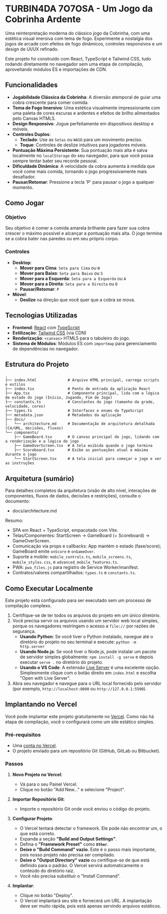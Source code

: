 # TURBIN4DA 7O7OSA - Um Jogo da Cobrinha Ardente

Uma reinterpretação moderna do clássico jogo da Cobrinha, com uma estética visual imersiva com tema de fogo. Experimente a nostalgia dos jogos de arcade com efeitos de fogo dinâmicos, controles responsivos e um design de UI/UX refinado.

Este projeto foi construído com React, TypeScript e Tailwind CSS, tudo rodando diretamente no navegador sem uma etapa de compilação, aproveitando módulos ES e importações de CDN.

## Funcionalidades

- **Jogabilidade Clássica da Cobrinha**: A diversão atemporal de guiar uma cobra crescente para comer comida.
- **Tema de Fogo Imersivo**: Uma estética visualmente impressionante com uma paleta de cores escuras e ardentes e efeitos de brilho alimentados pelo Canvas HTML5.
- **Design Responsivo**: Jogue perfeitamente em dispositivos desktop e móveis.
- **Controles Duplos**:
  - **Teclado**: Use as `Setas` ou `WASD` para um movimento preciso.
  - **Toque**: Controles de deslize intuitivos para jogadores móveis.
- **Pontuação Máxima Persistente**: Sua pontuação mais alta é salva localmente no `localStorage` do seu navegador, para que você possa sempre tentar bater seu recorde pessoal.
- **Dificuldade Dinâmica**: A velocidade da cobra aumenta à medida que você come mais comida, tornando o jogo progressivamente mais desafiador.
- **Pausar/Retomar**: Pressione a tecla 'P' para pausar o jogo a qualquer momento.

## Como Jogar

### Objetivo

Seu objetivo é comer a comida amarela brilhante para fazer sua cobra crescer o máximo possível e alcançar a pontuação mais alta. O jogo termina se a cobra bater nas paredes ou em seu próprio corpo.

### Controles

- **Desktop**:
  - **Mover para Cima**: `Seta para Cima` ou `W`
  - **Mover para Baixo**: `Seta para Baixo` ou `S`
  - **Mover para a Esquerda**: `Seta para a Esquerda` ou `A`
  - **Mover para a Direita**: `Seta para a Direita` ou `D`
  - **Pausar/Retomar**: `P`
- **Móvel**:
  - **Deslize** na direção que você quer que a cobra se mova.

## Tecnologias Utilizadas

- **Frontend**: [React](https://reactjs.org/) com [TypeScript](https://www.typescriptlang.org/)
- **Estilização**: [Tailwind CSS](https://tailwindcss.com/) (via CDN)
- **Renderização**: `<canvas>` HTML5 para o tabuleiro do jogo.
- **Sistema de Módulos**: Módulos ES com `importmap` para gerenciamento de dependências no navegador.

## Estrutura do Projeto

```
.
├── index.html              # Arquivo HTML principal, carrega scripts e estilos
├── index.tsx               # Ponto de entrada da aplicação React
├── App.tsx                 # Componente principal, lida com a lógica de estado do jogo (Início, Jogando, Fim de Jogo)
├── constants.ts            # Constantes do jogo (tamanho da grade, velocidade, cores)
├── types.ts                # Interfaces e enums do TypeScript
├── metadata.json           # Metadados da aplicação
├── docs/
│   └── architecture.md     # Documentação de arquitetura detalhada (C4/UML, decisões, fluxos)
└── components/
    ├── GameBoard.tsx       # O canvas principal do jogo, lidando com a renderização e a lógica do jogo
    ├── GameOverScreen.tsx  # A tela exibida quando o jogo termina
    ├── Scoreboard.tsx      # Exibe as pontuações atual e máxima durante o jogo
    └── StartScreen.tsx     # A tela inicial para começar o jogo e ver as instruções
```

## Arquitetura (sumário)

Para detalhes completos da arquitetura (visão de alto nível, interações de componentes, fluxos de dados, decisões e restrições), consulte o documento:

- docs/architecture.md

Resumo:

- SPA em React + TypeScript, empacotado com Vite.
- Telas/Componentes: StartScreen → GameBoard (+ Scoreboard) → GameOverScreen.
- Comunicação via props e callbacks: App mantém o estado (fase/score); GameBoard emite `onScore` e `onGameOver`.
- Suporte a mobile: `mobile_controls.ts`, `mobile_screens.ts`, `mobile_styles.css`, e `advanced_mobile_features.ts`.
- PWA: `pwa_files.js` para registro de Service Worker/manifest.
- Contratos/valores compartilhados: `types.ts` e `constants.ts`.

## Como Executar Localmente

Este projeto está configurado para ser executado sem um processo de compilação complexo.

1. Certifique-se de ter todos os arquivos do projeto em um único diretório.
2. Você precisa servir os arquivos usando um servidor web local simples, porque os navegadores restringem o acesso a `file://` por razões de segurança.
    - **Usando Python**: Se você tiver o Python instalado, navegue até o diretório do projeto no seu terminal e execute: `python -m http.server`
    - **Usando Node.js**: Se você tiver o Node.js, pode instalar um pacote de servidor simples globalmente: `npm install -g serve` e depois executar `serve .` no diretório do projeto.
    - **Usando o VS Code**: A extensão [Live Server](https://marketplace.visualstudio.com/items?itemName=ritwickdey.LiveServer) é uma excelente opção. Simplesmente clique com o botão direito em `index.html` e escolha "Open with Live Server".
3. Abra seu navegador e navegue para o URL local fornecido pelo servidor (por exemplo, `http://localhost:8000` ou `http://127.0.0.1:5500`).

## Implantando no Vercel

Você pode implantar este projeto gratuitamente no [Vercel](https://vercel.com/). Como não há etapa de compilação, você o configurará como um site estático simples.

### Pré-requisitos

- Uma [conta no Vercel](https://vercel.com/signup).
- O projeto enviado para um repositório Git (GitHub, GitLab ou Bitbucket).

### Passos

1. **Novo Projeto no Vercel**:
    - Vá para o seu Painel Vercel.
    - Clique no botão "Add New..." e selecione "Project".

2. **Importar Repositório Git**:
    - Importe o repositório Git onde você enviou o código do projeto.

3. **Configurar Projeto**:
    - O Vercel tentará detectar o framework. Ele pode não encontrar um, o que está correto.
    - Expanda a seção **"Build and Output Settings"**.
    - Defina o **"Framework Preset"** como **`Other`**.
    - **Deixe o "Build Command" vazio**. Este é o passo mais importante, pois nosso projeto não precisa ser compilado.
    - **Deixe o "Output Directory" vazio** ou certifique-se de que está definido para o padrão. O Vercel servirá automaticamente o conteúdo do diretório raiz.
    - Você não precisa substituir o "Install Command".

4. **Implantar**:
    - Clique no botão "Deploy".
    - O Vercel implantará seu site e fornecerá um URL. A implantação deve ser muito rápida, pois está apenas servindo arquivos estáticos.
